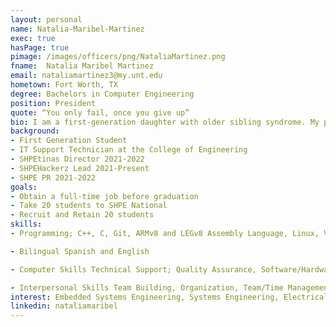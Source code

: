```yaml
---
layout: personal
name: Natalia-Maribel-Martinez
exec: true
hasPage: true
pimage: /images/officers/png/NataliaMartinez.png
fname:  Natalia Maribel Martinez
email: nataliamartinez3@my.unt.edu
hometown: Fort Worth, TX
degree: Bachelors in Computer Engineering
position: President
quote: “You only fail, once you give up”
bio: I am a first-generation daughter with older sibling syndrome. My parents are from Coahuila, Mexico but immigrated to the US in 2000. One of my favorite things to do if I'm not doing presidential duties is running or playing volleyball. I also enjoy going to the movies with friends, and taking my family out to new places I discover while away from home. Alongside my Bachelor's I am minoring in Psychology and Math. The way humans behave has always intrigued me so I decided on a minor. I have been a part of SHPE since Spring 2021. I was the SHPEtinas Director for the 2021-2022 year. Since then I have been involved with SHPEtinas, SHPEHackerz, SHPE Jr, Resume Reviewing, and overall just being a helpful resource to my fellow SHPE Members. It makes me proud to be the President to this amazing organization and I hope to continue to grow the SHPE Vision, Mission and our Familia.
background: 
- First Generation Student
- IT Support Technician at the College of Engineering 
- SHPEtinas Director 2021-2022
- SHPEHackerz Lead 2021-Present
- SHPE PR 2021-2022
goals:
- Obtain a full-time job before graduation
- Take 20 students to SHPE National
- Recruit and Retain 20 students
skills:
- Programming; C++, C, Git, ARMv8 and LEGv8 Assembly Language, Linux, VHDL, Arduino IDE, UML, Bash Scripting, Microsoft Windows, Mac, Linux, KiCad, Eclipse IDE, Xilinx Vivado, Matlab & Simulink

- Bilingual Spanish and English

- Computer Skills Technical Support; Quality Assurance, Software/Hardware Installation, Documentation

- Interpersonal Skills Team Building, Organization, Team/Time Management, Continuous Development, Communication 
interest: Embedded Systems Engineering, Systems Engineering, Electrical Engineering, Application Engineering, Hardware Engineering, Firmware Engineering, Silicon Hardware Engineering 
linkedin: nataliamaribel
---
```

